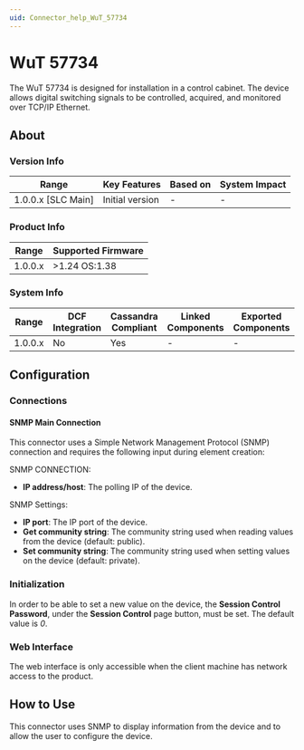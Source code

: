 ```yaml
---
uid: Connector_help_WuT_57734
---
```


# WuT 57734

The WuT 57734 is designed for installation in a control cabinet. The device allows digital switching signals to be controlled, acquired, and monitored over TCP/IP Ethernet.

## About

### Version Info

| Range                | Key Features     | Based on     | System Impact     |
|----------------------|------------------|--------------|-------------------|
| 1.0.0.x [SLC Main]   | Initial version  | -            | -                 |

### Product Info

| Range     | Supported Firmware     |
|-----------|------------------------|
| 1.0.0.x   | \>1.24 OS:1.38         |

### System Info

| Range     | DCF Integration     | Cassandra Compliant     | Linked Components     | Exported Components     |
|-----------|---------------------|-------------------------|-----------------------|-------------------------|
| 1.0.0.x   | No                  | Yes                     | -                     | -                       |

## Configuration

### Connections

#### SNMP Main Connection

This connector uses a Simple Network Management Protocol (SNMP) connection and requires the following input during element creation:

SNMP CONNECTION:

- **IP address/host**: The polling IP of the device.

SNMP Settings:

- **IP port**: The IP port of the device.
- **Get community string**: The community string used when reading values from the device (default: public).
- **Set community string**: The community string used when setting values on the device (default: private).

### Initialization

In order to be able to set a new value on the device, the **Session Control Password**, under the **Session Control** page button, must be set. The default value is *0*.

### Web Interface

The web interface is only accessible when the client machine has network access to the product.

## How to Use

This connector uses SNMP to display information from the device and to allow the user to configure the device.
